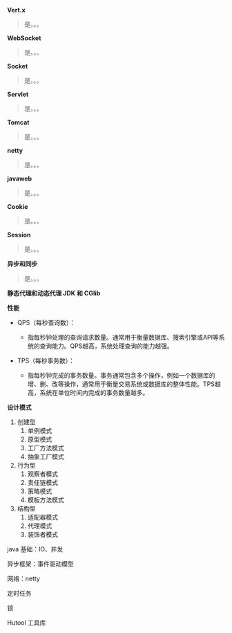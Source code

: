 **Vert.x**

> 是。。。

**WebSocket**

> 是。。。

**Socket**

> 是。。。

**Servlet**

> 是。。。

**Tomcat**

> 是。。。

**netty**

> 是。。。

**javaweb**

> 是。。。

**Cookie**

> 是。。。

**Session**

> 是。。。

**异步和同步**

> 是。。。

**静态代理和动态代理 JDK 和 CGlib**

**性能**

- QPS（每秒查询数）：
  - 指每秒钟处理的查询请求数量。通常用于衡量数据库、搜索引擎或API等系统的查询能力。QPS越高，系统处理查询的能力越强。

- TPS（每秒事务数）：
  - 指每秒钟完成的事务数量。事务通常包含多个操作，例如一个数据库的增、删、改等操作，通常用于衡量交易系统或数据库的整体性能。TPS越高，系统在单位时间内完成的事务数量越多。



**设计模式**

1. 创建型
   1. 单例模式
   2. 原型模式
   3. 工厂方法模式
   4. 抽象工厂模式
2. 行为型
   1. 观察者模式
   2. 责任链模式
   3. 策略模式
   4. 模板方法模式
3. 结构型
   1. 适配器模式
   2. 代理模式
   3. 装饰者模式



java 基础：IO、并发

异步框架：事件驱动模型

网络：netty

定时任务

锁

Hutool 工具库



